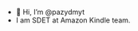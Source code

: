 - 👋 Hi, I’m @pazydmyt
- I am SDET at Amazon Kindle team.
<!---
pazydmyt/pazydmyt is a ✨ special ✨ repository because its `README.md` (this file) appears on your GitHub profile.
You can click the Preview link to take a look at your changes.
--->
